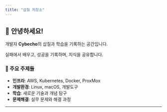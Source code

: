 ```yaml
---
title: "삽질 저장소"
---
```


## 👋 안녕하세요!

개발자 **Cybecho**의 삽질과 학습을 기록하는 공간입니다.

실패에서 배우고, 성공을 기록하며, 지식을 공유합니다.

### 🎯 주요 주제들

- **인프라**: AWS, Kubernetes, Docker, ProxMox
- **개발환경**: Linux, macOS, 개발도구
- **학습**: 새로운 기술과 개념 탐구
- **문제해결**: 실무 문제와 해결 과정

---
